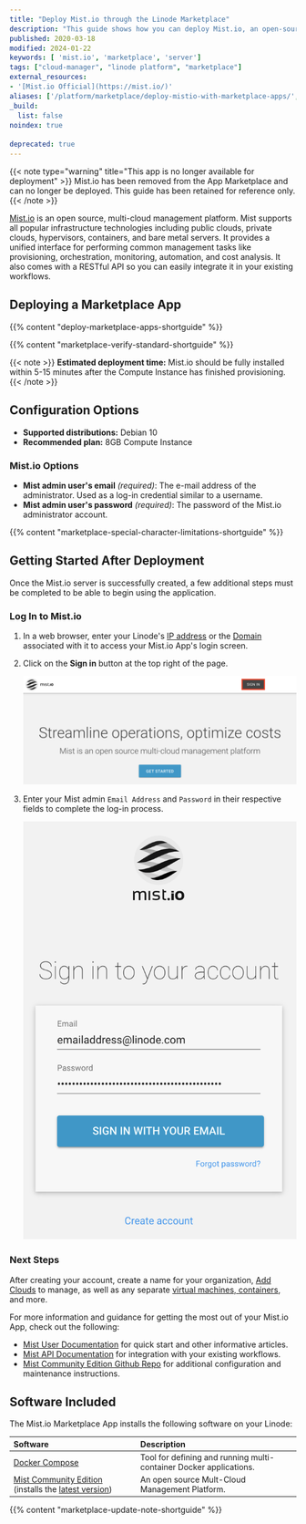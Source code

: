```yaml
---
title: "Deploy Mist.io through the Linode Marketplace"
description: "This guide shows how you can deploy Mist.io, an open-source, multi-cloud management platform, on a Linode using the ONe-Click Marketplace Apps installer."
published: 2020-03-18
modified: 2024-01-22
keywords: [ 'mist.io', 'marketplace', 'server']
tags: ["cloud-manager", "linode platform", "marketplace"]
external_resources:
- '[Mist.io Official](https://mist.io/)'
aliases: ['/platform/marketplace/deploy-mistio-with-marketplace-apps/', '/platform/one-click/deploy-mistio-with-one-click-apps/','/guides/deploy-mistio-with-one-click-apps/','/guides/deploy-mistio-with-marketplace-apps/','/guides/mistio-marketplace-app/']
_build:
  list: false
noindex: true

deprecated: true
---
```

{{< note type="warning" title="This app is no longer available for deployment" >}}
Mist.io has been removed from the App Marketplace and can no longer be deployed. This guide has been retained for reference only.
{{< /note >}}

[Mist.io](https://mist.io/) is an open source, multi-cloud management platform. Mist supports all popular infrastructure technologies including public clouds, private clouds, hypervisors, containers, and bare metal servers. It provides a unified interface for performing common management tasks like provisioning, orchestration, monitoring, automation, and cost analysis. It also comes with a RESTful API so you can easily integrate it in your existing workflows.

## Deploying a Marketplace App

{{% content "deploy-marketplace-apps-shortguide" %}}

{{% content "marketplace-verify-standard-shortguide" %}}

{{< note >}}
**Estimated deployment time:** Mist.io should be fully installed within 5-15 minutes after the Compute Instance has finished provisioning.
{{< /note >}}

## Configuration Options

- **Supported distributions:** Debian 10
- **Recommended plan:** 8GB Compute Instance

### Mist.io Options

- **Mist admin user's email** *(required)*: The e-mail address of the administrator. Used as a log-in credential similar to a username.
- **Mist admin user's password** *(required)*: The password of the Mist.io administrator account.

{{% content "marketplace-special-character-limitations-shortguide" %}}

## Getting Started After Deployment

Once the Mist.io server is successfully created, a few additional steps must be completed to be able to begin using the application.

### Log In to Mist.io

1. In a web browser, enter your Linode's [IP address](/docs/guides/find-your-linodes-ip-address/) or the [Domain](/docs/products/networking/dns-manager/) associated with it to access your Mist.io App's login screen.

1. Click on the **Sign in** button at the top right of the page.

    ![Mist.io get started](get-started-mist.png)

1. Enter your Mist admin `Email Address` and `Password` in their respective fields to complete the log-in process.

    ![Mist.io Account Creation](account-creation-mist.png)

### Next Steps

After creating your account, create a name for your organization, [Add Clouds](https://docs.mist.io/category/75-adding-clouds-bare-metal-and-containers) to manage, as well as any separate [virtual machines, containers,](https://docs.mist.io/category/158-machines) and more.

For more information and guidance for getting the most out of your Mist.io App, check out the following:

* [Mist User Documentation](https://docs.mist.io) for quick start and other informative articles.
* [Mist API Documentation](https://mist.io/swagger) for integration with your existing workflows.
* [Mist Community Edition Github Repo](https://github.com/mistio/mist-ce/blob/master/README.md) for additional configuration and maintenance instructions.

## Software Included

The Mist.io Marketplace App installs the following software on your Linode:

| **Software** | **Description** |
|:--------------|:------------|
| [Docker Compose](https://docs.docker.com/compose/) | Tool for defining and running multi-container Docker applications.|
| [Mist Community Edition](https://github.com/mistio/mist-ce) (installs the [latest version](https://github.com/mistio/mist-ce/releases/latest)) | An open source Mult-Cloud Management Platform.|

{{% content "marketplace-update-note-shortguide" %}}
